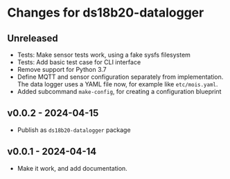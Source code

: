 # Changes for ds18b20-datalogger

## Unreleased
- Tests: Make sensor tests work, using a fake sysfs filesystem
- Tests: Add basic test case for CLI interface
- Remove support for Python 3.7
- Define MQTT and sensor configuration separately from implementation.
  The data logger uses a YAML file now, for example like `etc/mois.yaml`.
- Added subcommand `make-config`, for creating a configuration blueprint

## v0.0.2 - 2024-04-15
- Publish as `ds18b20-datalogger` package

## v0.0.1 - 2024-04-14
- Make it work, and add documentation.
